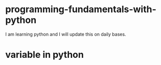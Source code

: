 # programming-fundamentals-with-python
I am learning python and I will update this on daily bases.

# variable in python
